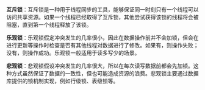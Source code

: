 **互斥锁**：互斥锁是一种用于线程同步的工具，能够保证同一时刻只有一个线程可以访问共享资源。如果一个线程已经取得了互斥锁，其他尝试获得该锁的线程将会被阻塞，直到第一个线程释放了该锁。

**乐观锁**：乐观锁假定冲突发生的几率很小，因此在数据操作前并不会加锁，但会在进行更新等操作时检查是否有其他线程对数据进行了修改。如果有，则操作失败；没有，则操作成功。乐观锁一般适用于读多写少的场景。

**悲观锁**：悲观锁假设冲突发生的几率很大，所以在每次读写数据前都会先加锁。这种方式虽然保证了数据的一致性，但也可能造成资源的浪费。悲观锁主要通过数据库提供的锁机制实现，例如行级锁、表级锁等。